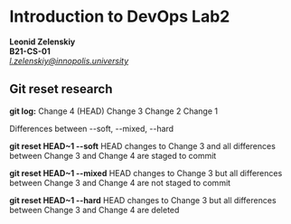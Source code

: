 # Introduction to DevOps Lab2
**Leonid Zelenskiy** <br>
**B21-CS-01** <br>
*l.zelenskiy@innopolis.university*

## Git reset research
**git log:**
Change 4 (HEAD)
Change 3
Change 2
Change 1

Differences between --soft, --mixed, --hard

**git reset HEAD~1 --soft**
HEAD changes to Change 3 and all differences between Change 3 and Change 4 are staged to commit

**git reset HEAD~1 --mixed**
HEAD changes to Change 3 but all differences between Change 3 and Change 4 are not staged to commit

**git reset HEAD~1 --hard**
HEAD changes to Change 3 but all differences between Change 3 and Change 4 are deleted 